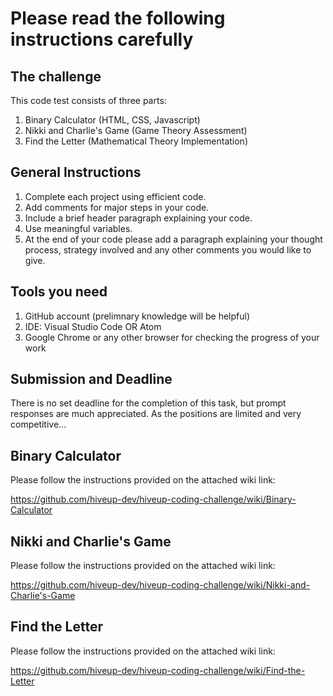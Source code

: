 # Please read the following instructions carefully

The challenge
-----------------------------------------------------------------------------------------

This code test consists of three parts:
1. Binary Calculator (HTML, CSS, Javascript)
2. Nikki and Charlie's Game (Game Theory Assessment)
3. Find the Letter (Mathematical Theory Implementation)

General Instructions
------------------------------------------------------------------------------------------

1. Complete each project using efficient code.
2. Add comments for major steps in your code.
3. Include a brief header paragraph explaining your code.
4. Use meaningful variables.
5. At the end of your code please add a paragraph explaining your thought process, strategy involved and any other comments you would like to give.


Tools you need
-----------------------------------------------------------------------------------------

1. GitHub account (prelimnary knowledge will be helpful)
2. IDE: Visual Studio Code OR Atom
3. Google Chrome or any other browser for checking the progress of your work


Submission and Deadline
-----------------------------------------------------------------------------------------

There is no set deadline for the completion of this task, but prompt responses are much appreciated. As the positions are limited and very competitive...


Binary Calculator
-----------------------------------------------------------------------------------------

Please follow the instructions provided on the attached wiki link:

https://github.com/hiveup-dev/hiveup-coding-challenge/wiki/Binary-Calculator


Nikki and Charlie's Game
------------------------------------------------------------------------------------------

Please follow the instructions provided on the attached wiki link:

https://github.com/hiveup-dev/hiveup-coding-challenge/wiki/Nikki-and-Charlie's-Game


Find the Letter
------------------------------------------------------------------------------------------

Please follow the instructions provided on the attached wiki link:

https://github.com/hiveup-dev/hiveup-coding-challenge/wiki/Find-the-Letter
